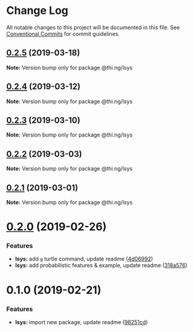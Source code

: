 # Change Log

All notable changes to this project will be documented in this file.
See [Conventional Commits](https://conventionalcommits.org) for commit guidelines.

## [0.2.5](https://github.com/thi-ng/umbrella/compare/@thi.ng/lsys@0.2.4...@thi.ng/lsys@0.2.5) (2019-03-18)

**Note:** Version bump only for package @thi.ng/lsys





## [0.2.4](https://github.com/thi-ng/umbrella/compare/@thi.ng/lsys@0.2.3...@thi.ng/lsys@0.2.4) (2019-03-12)

**Note:** Version bump only for package @thi.ng/lsys





## [0.2.3](https://github.com/thi-ng/umbrella/compare/@thi.ng/lsys@0.2.2...@thi.ng/lsys@0.2.3) (2019-03-10)

**Note:** Version bump only for package @thi.ng/lsys





## [0.2.2](https://github.com/thi-ng/umbrella/compare/@thi.ng/lsys@0.2.1...@thi.ng/lsys@0.2.2) (2019-03-03)

**Note:** Version bump only for package @thi.ng/lsys





## [0.2.1](https://github.com/thi-ng/umbrella/compare/@thi.ng/lsys@0.2.0...@thi.ng/lsys@0.2.1) (2019-03-01)

**Note:** Version bump only for package @thi.ng/lsys





# [0.2.0](https://github.com/thi-ng/umbrella/compare/@thi.ng/lsys@0.1.0...@thi.ng/lsys@0.2.0) (2019-02-26)


### Features

* **lsys:** add `g` turtle command, update readme ([4d06992](https://github.com/thi-ng/umbrella/commit/4d06992))
* **lsys:** add probabilistic features & example, update readme ([318a576](https://github.com/thi-ng/umbrella/commit/318a576))





# 0.1.0 (2019-02-21)


### Features

* **lsys:** import new package, update readme ([98251cd](https://github.com/thi-ng/umbrella/commit/98251cd))
